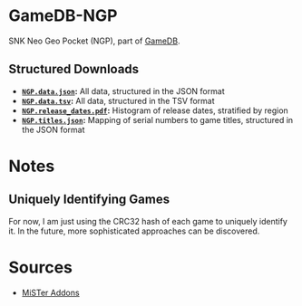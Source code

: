 # GameDB-NGP
SNK Neo Geo Pocket (NGP), part of [GameDB](https://github.com/niemasd/GameDB).

## Structured Downloads
* **[`NGP.data.json`](https://github.com/niemasd/GameDB-NGP/releases/latest/download/NGP.data.json):** All data, structured in the JSON format
* **[`NGP.data.tsv`](https://github.com/niemasd/GameDB-NGP/releases/latest/download/NGP.data.tsv):** All data, structured in the TSV format
* **[`NGP.release_dates.pdf`](https://github.com/niemasd/GameDB-NGP/releases/latest/download/NGP.release_dates.pdf):** Histogram of release dates, stratified by region
* **[`NGP.titles.json`](https://github.com/niemasd/GameDB-NGP/releases/latest/download/NGP.titles.json):** Mapping of serial numbers to game titles, structured in the JSON format

# Notes

## Uniquely Identifying Games

For now, I am just using the CRC32 hash of each game to uniquely identify it. In the future, more sophisticated approaches can be discovered.

# Sources

* [MiSTer Addons](https://misteraddons.com/)
